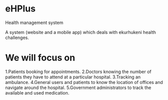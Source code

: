 # eHPlus
Health management system


A system (website and a mobile app) which deals with ekurhukeni health challenges.

# We will focus on

1.Patients booking for appointments.
2.Doctors knowing the number of patients they have to attend at a particular hospital.
3.Tracking an ambulance.
4.General users and patients to know the location of offices and navigate around the hospital.
5.Government administrators to track the available and used medication.

